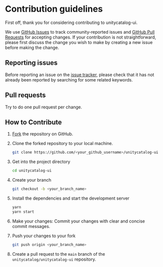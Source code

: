 # Contribution guidelines

First off, thank you for considering contributing to unitycatalog-ui.

We use [GitHub Issues](https://github.com/unitycatalog/unitycatalog-ui/issues) to track community-reported issues and [GitHub Pull Requests](https://github.com/unitycatalog/unitycatalog-ui/pulls) for accepting changes. If your contribution is not straightforward, please first discuss the change you wish to make by creating a new issue before making the change.

## Reporting issues

Before reporting an issue on the
[issue tracker](https://github.com/unitycatalog/unitycatalog-ui/issues),
please check that it has not already been reported by searching for some related
keywords.

## Pull requests

Try to do one pull request per change.

## How to Contribute

1. [Fork](https://github.com/unitycatalog/unitycatalog-ui/fork) the repository on GitHub.
2. Clone the forked repository to your local machine.

   ```sh
   git clone https://github.com/<your_github_username>/unitycatalog-ui.git
   ```

3. Get into the project directory

   ```sh
   cd unitycatalog-ui
   ```

4. Create your branch

   ```sh
   git checkout -b <your_branch_name>
   ```

5. Install the dependencies and start the development server

   ```sh
   yarn
   yarn start
   ```

6. Make your changes: Commit your changes with clear and concise commit messages.
7. Push your changes to your fork

   ```sh
   git push origin <your_branch_name>
   ```

8. Create a pull request to the `main` branch of the `unitycatalog/unitycatalog-ui` repository.
